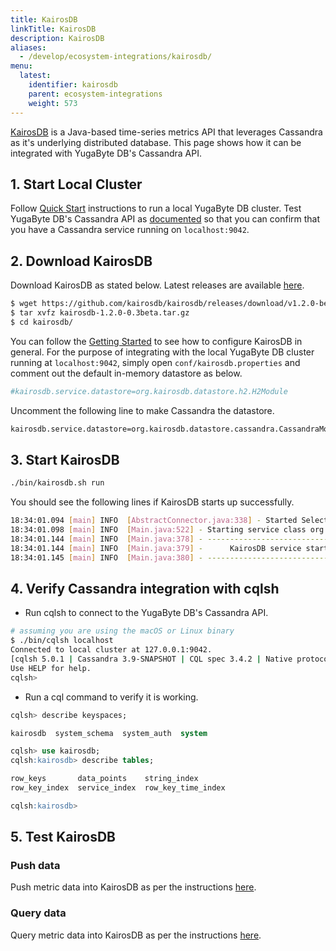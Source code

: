 ```yaml
---
title: KairosDB
linkTitle: KairosDB
description: KairosDB
aliases:
  - /develop/ecosystem-integrations/kairosdb/
menu:
  latest:
    identifier: kairosdb
    parent: ecosystem-integrations
    weight: 573
---
```


[KairosDB](http://kairosdb.github.io/) is a Java-based time-series metrics API that leverages Cassandra as it's underlying distributed database. This page shows how it can be integrated with YugaByte DB's Cassandra API.

## 1. Start Local Cluster

Follow [Quick Start](../../../quick-start/) instructions to run a local YugaByte DB cluster. Test YugaByte DB's Cassandra API as [documented](../../../quick-start/test-cassandra/) so that you can confirm that you have a Cassandra service running on `localhost:9042`.

## 2. Download KairosDB

Download KairosDB as stated below. Latest releases are available [here](https://github.com/kairosdb/kairosdb/releases).

```sh
$ wget https://github.com/kairosdb/kairosdb/releases/download/v1.2.0-beta3/kairosdb-1.2.0-0.3beta.tar.gz
$ tar xvfz kairosdb-1.2.0-0.3beta.tar.gz
$ cd kairosdb/
```

You can follow the [Getting Started](http://kairosdb.github.io/docs/build/html/GettingStarted.html) to see how to configure KairosDB in general. For the purpose of integrating with the local YugaByte DB cluster running at `localhost:9042`, simply open `conf/kairosdb.properties` and comment out the default in-memory datastore as below.

```sh
#kairosdb.service.datastore=org.kairosdb.datastore.h2.H2Module 
```

Uncomment the following line to make Cassandra the datastore.

```sh
kairosdb.service.datastore=org.kairosdb.datastore.cassandra.CassandraModule
```

## 3. Start KairosDB

```sh
./bin/kairosdb.sh run
```

You should see the following lines if KairosDB starts up successfully.

```sh
18:34:01.094 [main] INFO  [AbstractConnector.java:338] - Started SelectChannelConnector@0.0.0.0:8080
18:34:01.098 [main] INFO  [Main.java:522] - Starting service class org.kairosdb.core.telnet.TelnetServer
18:34:01.144 [main] INFO  [Main.java:378] - ------------------------------------------
18:34:01.144 [main] INFO  [Main.java:379] -      KairosDB service started
18:34:01.145 [main] INFO  [Main.java:380] - ------------------------------------------
```

## 4. Verify Cassandra integration with cqlsh

- Run cqlsh to connect to the YugaByte DB's Cassandra API. 

```sh
# assuming you are using the macOS or Linux binary
$ ./bin/cqlsh localhost
Connected to local cluster at 127.0.0.1:9042.
[cqlsh 5.0.1 | Cassandra 3.9-SNAPSHOT | CQL spec 3.4.2 | Native protocol v4]
Use HELP for help.
cqlsh> 
```

- Run a cql command to verify it is working.

```sql
cqlsh> describe keyspaces;

kairosdb  system_schema  system_auth  system

cqlsh> use kairosdb;
cqlsh:kairosdb> describe tables;

row_keys       data_points    string_index      
row_key_index  service_index  row_key_time_index

cqlsh:kairosdb>
```

## 5. Test KairosDB


### Push data

Push metric data into KairosDB as per the instructions [here](http://kairosdb.github.io/docs/build/html/PushingData.html).

### Query data

Query metric data into KairosDB as per the instructions [here](http://kairosdb.github.io/docs/build/html/QueryingData.html).


